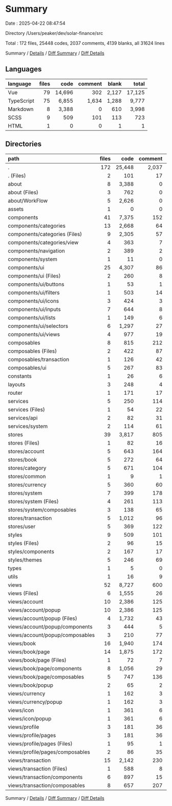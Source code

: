 # Summary

Date : 2025-04-22 08:47:54

Directory /Users/peaker/dev/solar-finance/src

Total : 172 files,  25448 codes, 2037 comments, 4139 blanks, all 31624 lines

Summary / [Details](details.md) / [Diff Summary](diff.md) / [Diff Details](diff-details.md)

## Languages
| language | files | code | comment | blank | total |
| :--- | ---: | ---: | ---: | ---: | ---: |
| Vue | 79 | 14,696 | 302 | 2,127 | 17,125 |
| TypeScript | 75 | 6,855 | 1,634 | 1,288 | 9,777 |
| Markdown | 8 | 3,388 | 0 | 610 | 3,998 |
| SCSS | 9 | 509 | 101 | 113 | 723 |
| HTML | 1 | 0 | 0 | 1 | 1 |

## Directories
| path | files | code | comment | blank | total |
| :--- | ---: | ---: | ---: | ---: | ---: |
| . | 172 | 25,448 | 2,037 | 4,139 | 31,624 |
| . (Files) | 2 | 101 | 17 | 22 | 140 |
| about | 8 | 3,388 | 0 | 610 | 3,998 |
| about (Files) | 3 | 762 | 0 | 152 | 914 |
| about/WorkFlow | 5 | 2,626 | 0 | 458 | 3,084 |
| assets | 1 | 0 | 0 | 1 | 1 |
| components | 41 | 7,375 | 152 | 1,035 | 8,562 |
| components/categories | 13 | 2,668 | 64 | 403 | 3,135 |
| components/categories (Files) | 9 | 2,305 | 57 | 357 | 2,719 |
| components/categories/view | 4 | 363 | 7 | 46 | 416 |
| components/navigation | 2 | 389 | 2 | 27 | 418 |
| components/system | 1 | 11 | 0 | 3 | 14 |
| components/ui | 25 | 4,307 | 86 | 602 | 4,995 |
| components/ui (Files) | 2 | 260 | 8 | 32 | 300 |
| components/ui/buttons | 1 | 53 | 1 | 6 | 60 |
| components/ui/filters | 1 | 503 | 14 | 73 | 590 |
| components/ui/icons | 3 | 424 | 3 | 63 | 490 |
| components/ui/inputs | 7 | 644 | 8 | 90 | 742 |
| components/ui/lists | 1 | 149 | 6 | 20 | 175 |
| components/ui/selectors | 6 | 1,297 | 27 | 189 | 1,513 |
| components/ui/views | 4 | 977 | 19 | 129 | 1,125 |
| composables | 8 | 815 | 212 | 185 | 1,212 |
| composables (Files) | 2 | 422 | 87 | 98 | 607 |
| composables/transaction | 1 | 126 | 42 | 25 | 193 |
| composables/ui | 5 | 267 | 83 | 62 | 412 |
| constants | 1 | 26 | 6 | 6 | 38 |
| layouts | 3 | 248 | 4 | 36 | 288 |
| router | 1 | 171 | 17 | 10 | 198 |
| services | 5 | 250 | 114 | 72 | 436 |
| services (Files) | 1 | 54 | 22 | 11 | 87 |
| services/api | 2 | 82 | 31 | 36 | 149 |
| services/system | 2 | 114 | 61 | 25 | 200 |
| stores | 39 | 3,817 | 805 | 600 | 5,222 |
| stores (Files) | 1 | 82 | 16 | 14 | 112 |
| stores/account | 5 | 643 | 164 | 119 | 926 |
| stores/book | 5 | 272 | 64 | 42 | 378 |
| stores/category | 5 | 671 | 104 | 120 | 895 |
| stores/common | 1 | 9 | 1 | 1 | 11 |
| stores/currency | 5 | 360 | 60 | 69 | 489 |
| stores/system | 7 | 399 | 178 | 91 | 668 |
| stores/system (Files) | 4 | 261 | 113 | 54 | 428 |
| stores/system/composables | 3 | 138 | 65 | 37 | 240 |
| stores/transaction | 5 | 1,012 | 96 | 76 | 1,184 |
| stores/user | 5 | 369 | 122 | 68 | 559 |
| styles | 9 | 509 | 101 | 113 | 723 |
| styles (Files) | 2 | 96 | 15 | 21 | 132 |
| styles/components | 2 | 167 | 17 | 28 | 212 |
| styles/themes | 5 | 246 | 69 | 64 | 379 |
| types | 1 | 5 | 0 | 0 | 5 |
| utils | 1 | 16 | 9 | 4 | 29 |
| views | 52 | 8,727 | 600 | 1,445 | 10,772 |
| views (Files) | 6 | 1,555 | 26 | 176 | 1,757 |
| views/account | 10 | 2,386 | 125 | 394 | 2,905 |
| views/account/popup | 10 | 2,386 | 125 | 394 | 2,905 |
| views/account/popup (Files) | 4 | 1,732 | 43 | 285 | 2,060 |
| views/account/popup/components | 3 | 444 | 5 | 69 | 518 |
| views/account/popup/composables | 3 | 210 | 77 | 40 | 327 |
| views/book | 16 | 1,940 | 174 | 391 | 2,505 |
| views/book/page | 14 | 1,875 | 172 | 381 | 2,428 |
| views/book/page (Files) | 1 | 72 | 7 | 17 | 96 |
| views/book/page/components | 8 | 1,056 | 29 | 181 | 1,266 |
| views/book/page/composables | 5 | 747 | 136 | 183 | 1,066 |
| views/book/popup | 2 | 65 | 2 | 10 | 77 |
| views/currency | 1 | 162 | 3 | 25 | 190 |
| views/currency/popup | 1 | 162 | 3 | 25 | 190 |
| views/icon | 1 | 361 | 6 | 52 | 419 |
| views/icon/popup | 1 | 361 | 6 | 52 | 419 |
| views/profile | 3 | 181 | 36 | 48 | 265 |
| views/profile/pages | 3 | 181 | 36 | 48 | 265 |
| views/profile/pages (Files) | 1 | 95 | 1 | 18 | 114 |
| views/profile/pages/composables | 2 | 86 | 35 | 30 | 151 |
| views/transaction | 15 | 2,142 | 230 | 359 | 2,731 |
| views/transaction (Files) | 1 | 588 | 8 | 96 | 692 |
| views/transaction/components | 6 | 897 | 15 | 123 | 1,035 |
| views/transaction/composables | 8 | 657 | 207 | 140 | 1,004 |

Summary / [Details](details.md) / [Diff Summary](diff.md) / [Diff Details](diff-details.md)